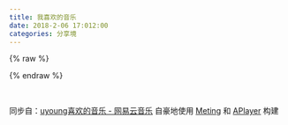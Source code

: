 ```yaml
---
title: 我喜欢的音乐
date: 2018-2-06 17:012:00
categories: 分享境
---
```


{% raw %}
<div class="aplayer" id="aplayer1"></div>
<script>
$(function () {
    $.ajax({
        url: 'https://api.i-meto.com/meting/api?server=netease&type=playlist&id=75099864',
        success: function (list) {
            var ap = new APlayer({
                element: document.getElementById('aplayer1'),
                showlrc: 3,
                theme: '#ad7a86',
                listmaxheight: '280px',
                mode: 'random',
                music: JSON.parse(list)
            });
            window.aplayers || (window.aplayers = []);
            window.aplayers.push(ap);
        }
    })
})
</script>
{% endraw %}

&nbsp;

同步自：[uyoung喜欢的音乐 - 网易云音乐](http://music.163.com/#/playlist?id=75099864)
自豪地使用 [Meting](https://github.com/metowolf/Meting) 和 [APlayer](https://github.com/MoePlayer/APlayer) 构建